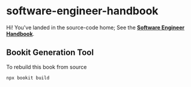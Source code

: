 # software-engineer-handbook

Hi! You've landed in the source-code home; See the
**[Software Engineer Handbook](./book/index.md)**.


## Bookit Generation Tool

To rebuild this book from source
```
npx bookit build
```
